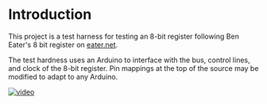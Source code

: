 Introduction
============

This project is a test harness for testing an 8-bit register following Ben Eater's 8 bit register on [eater.net](https://eater.net/).

The test hardness uses an Arduino to interface with the bus, control lines, and clock of the 8-bit register. Pin mappings at the top of the source may be modified to adapt to any Arduino.

[![video](https://i.imgur.com/ipeK2jY.gif)](https://i.imgur.com/ipeK2jY.gifv)
